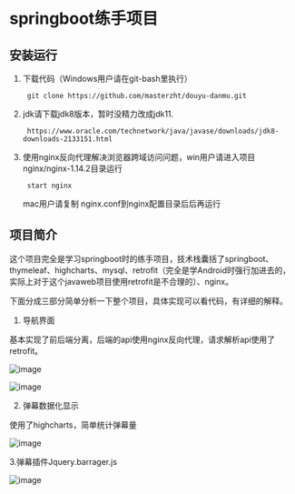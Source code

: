 # springboot练手项目

安装运行
----

1. 下载代码（Windows用户请在git-bash里执行）

        git clone https://github.com/masterzht/douyu-danmu.git

2. jdk请下载jdk8版本，暂时没精力改成jdk11.

        https://www.oracle.com/technetwork/java/javase/downloads/jdk8-downloads-2133151.html

3. 使用nginx反向代理解决浏览器跨域访问问题，win用户请进入项目nginx/nginx-1.14.2目录运行

        start nginx
        
   mac用户请复制 nginx.conf到nginx配置目录后后再运行

项目简介
----
这个项目完全是学习springboot时的练手项目，技术栈囊括了springboot、thymeleaf、highcharts、mysql、retrofit（完全是学Android时强行加进去的，实际上对于这个javaweb项目使用retrofit是不合理的）、nginx。

下面分成三部分简单分析一下整个项目，具体实现可以看代码，有详细的解释。
1. 导航界面

基本实现了前后端分离，后端的api使用nginx反向代理，请求解析api使用了retrofit。

![image](https://github.com/masterzht/douyu-danmu/blob/master/screenshots/1.jpg)

![image](https://github.com/masterzht/douyu-danmu/blob/master/screenshots/2.jpg)

2. 弹幕数据化显示

使用了highcharts，简单统计弹幕量

![image](https://github.com/masterzht/douyu-danmu/blob/master/screenshots/3.jpg)

3.弹幕插件Jquery.barrager.js

![image](https://github.com/masterzht/douyu-danmu/blob/master/screenshots/4.jpg)

